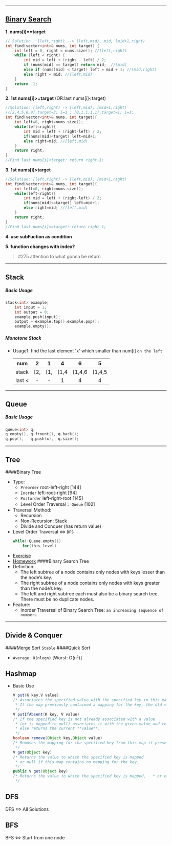 ***
## [Binary Search](https://www.cnblogs.com/grandyang/p/6854825.html)

**1. nums[i]==target**
```cpp
// Solution : [left,right) --> [left,mid), mid, [mid+1,right)
int find(vector<int>& nums, int target) {
    int left = 0, right = nums.size(); //[left,right)
    while (left < right) {
        int mid = left + (right - left) / 2;
        if (nums[mid] == target) return mid;  //[mid]
        else if (nums[mid] < target) left = mid + 1; //(mid,right)
        else right = mid; //[left,mid)
    }
    return -1;
}
```
**2. 1st nums[i]>=target** (OR:last nums[i]<target)
```cpp
//Solution: [left,right) -> [left,mid), [mid+1,right)
//[2,4,5,6,9],target=3; i=1 ; [0,1,1,1,1],target=1; i=1;
int find(vector<int>& nums, int target){
    int left=0, right=nums.size();
    while(left<right){
        int mid = left + (right-left) / 2;
        if(nums[mid]<target) left=mid+1;
        else right=mid; //[left,mid)
    }
    return right; 
}
//Find last nums[i]<target: return right-1;
```

**3. 1st nums[i]>target** 
```cpp
//Solution: [left,right) -> [left,mid), [mid+1,right)
int find(vector<int>& nums, int target){
    int left=0, right=nums.size();
    while(left<right){
        int mid = left + (right-left) / 2;
        if(nums[mid]<=target) left=mid+1;
        else right=mid; //[left,mid)
    }
    return right; 
}
//Find last nums[i]<=target: return right-1;
```
**4. use subFuction as condition**

**5. function changes with index?**
> #275 attention to what gonna be return 

***
## Stack ##
#####  Basic Usage
```cpp
stack<int> example;
    int input = 1;
    int output = 0;
    example.push(input);
    output = example.top();example.pop();
    example.empty();
```
##### Monotone Stack
* Usage1: find the last element 'x' which smaller than num[i] `on the left`

    |num|2|1|4|6|5|
    |:--:|:---:|:---:|:---:|:---:|:---:|
    |stack|[2,| [1,| [1,4 | [1,4,6 |[1,4,5|
    |last <|-|-|1|4|4|
***
## Queue ##
##### Basic Usage
```cpp
queue<int> q;
q.empty(), q.frount(), q.back();
q.pop(),   q.push(x),  q.size();
```
***
## Tree ##
####Binary Tree
* Type: 
    * `Preorder` root-left-right [144]
    * `Inorder`  left-root-right [94]
    * `Postorder` left-right-root [145]
    *  Level Order Traversal： `Queue` [102]
* Traversal Method:
    * Recursion 
    * Non-Recursion: Stack
    * Divide and Conquer (has return value)
* Level Order Traversal <=> `BFS`
    ```cpp
    while(!Queue.empty()) 
        for(this_level) 
    ```
* [Exercise](https://www.jiuzhang.com/qa/983/)
* [Homework](https://www.cnblogs.com/zcy-backend/p/6675158.html)
####Binary Search Tree
* Definition: 
    * The left subtree of a node contains only nodes with keys lesser than the node’s key.
    * The right subtree of a node contains only nodes with keys greater than the node’s key.
    * The left and right subtree each must also be a binary search tree. There must be no duplicate nodes.
* Feature:
    * Inorder Traversal of Binary Search Tree: `an increasing sequence of numbers`
***
## Divide & Conquer ##
####Merge Sort    `Stable`
####Quick Sort
* `Average：O(nlogn)` [Worst: O(n²)]

## Hashmap ##
* Basic Use
    ```java
    V put(K key,V value)
    /* Associates the specified value with the specified key in this map. 
     * If the map previously contained a mapping for the key, the old value is **replaced**.
     */
    V putIfAbsent(K key, V value)
    /* If the specified key is not already associated with a value 
     * (or is mapped to null) associates it with the given value and returns **null**
     * else returns the current **value**. 
     */
    boolean remove(Object key,Object value)
    /* Removes the mapping for the specified key from this map if present.
     */
    V get(Object key)
    /* Returns the value to which the specified key is mapped
     * or null if this map contains no mapping for the key.
     */
    public V get(Object key)
    /* Returns the value to which the specified key is mapped,   * or null if this map contains no mapping for the key.
     */
    ```

## DFS ##
DFS <=> All Solutions

## BFS ##
BFS <=> Start from one node
